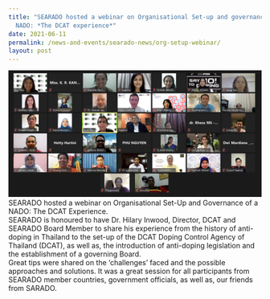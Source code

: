 ```yaml
---
title: "SEARADO hosted a webinar on Organisational Set-up and governance of a
  NADO: *The DCAT experience*"
date: 2021-06-11
permalink: /news-and-events/searado-news/org-setup-webinar/
layout: post
---
```


![Alt text for image on Isomer site](/images/2021-06-11.png)
SEARADO hosted a webinar on Organisational Set-Up and Governance of a NADO: The DCAT Experience. <br>SEARADO is honoured to have Dr. Hilary Inwood, Director, DCAT and SEARADO Board Member to share his experience from the history of anti-doping in Thailand to the set-up of the DCAT Doping Control Agency of Thailand (DCAT), as well as, the introduction of anti-doping legislation and the establishment of a governing Board. <br>Great tips were shared on the ‘challenges’ faced and the possible approaches and solutions. It was a great session for all participants from SEARADO member countries, government officials, as well as, our friends from SARADO.